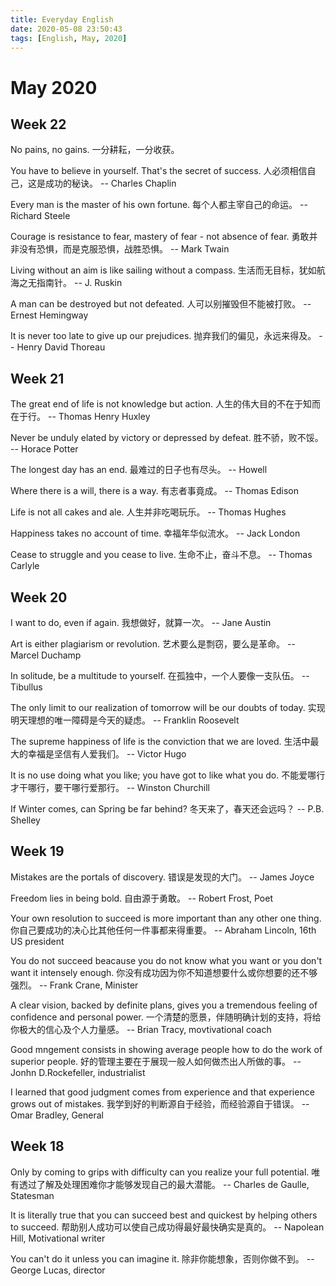 ```yaml
---
title: Everyday English
date: 2020-05-08 23:50:43
tags: [English, May, 2020]
---
```



# May 2020
## Week 22

No pains, no gains.
一分耕耘，一分收获。

You have to believe in yourself. That's the secret of success.
人必须相信自己，这是成功的秘诀。
-- Charles Chaplin

Every man is the master of his own fortune.
每个人都主宰自己的命运。
-- Richard Steele

Courage is resistance to fear, mastery of fear - not absence of fear.
勇敢并非没有恐惧，而是克服恐惧，战胜恐惧。
-- Mark Twain

Living without an aim is like sailing without a compass.
生活而无目标，犹如航海之无指南针。
-- J. Ruskin

A man can be destroyed but not defeated.
人可以别摧毁但不能被打败。
-- Ernest Hemingway

It is never too late to give up our prejudices.
抛弃我们的偏见，永远来得及。
-- Henry David Thoreau

## Week 21

The great end of life is not knowledge but action.
人生的伟大目的不在于知而在于行。
-- Thomas Henry Huxley

Never be unduly elated by victory or depressed by defeat.
胜不骄，败不馁。
-- Horace Potter

The longest day has an end.
最难过的日子也有尽头。
-- Howell

Where there is a will, there is a way.
有志者事竟成。
-- Thomas Edison

Life is not all cakes and ale.
人生并非吃喝玩乐。
-- Thomas Hughes

Happiness takes no account of time.
幸福年华似流水。
-- Jack London

Cease to struggle and you cease to live.
生命不止，奋斗不息。
-- Thomas Carlyle

## Week 20

I want to do, even if again.
我想做好，就算一次。
-- Jane Austin

Art is either plagiarism or revolution.
艺术要么是剽窃，要么是革命。
-- Marcel Duchamp

In solitude, be a multitude to yourself.
在孤独中，一个人要像一支队伍。
-- Tibullus

The only limit to our realization of tomorrow will be our doubts of today.
实现明天理想的唯一障碍是今天的疑虑。
-- Franklin Roosevelt

The supreme happiness of life is the conviction that we are loved.
生活中最大的幸福是坚信有人爱我们。
-- Victor Hugo

It is no use doing what you like; you have got to like what you do.
不能爱哪行才干哪行，要干哪行爱那行。
-- Winston Churchill

If Winter comes, can Spring be far behind?
冬天来了，春天还会远吗？
-- P.B. Shelley

## Week 19

Mistakes are the portals of discovery.
错误是发现的大门。
-- James Joyce

Freedom lies in being bold.
自由源于勇敢。
-- Robert Frost, Poet

Your own resolution to succeed is more important than any other one thing.
你自己要成功的决心比其他任何一件事都来得重要。
-- Abraham Lincoln, 16th US president

You do not succeed beacause you do not know what you want or you don't want it intensely enough.
你没有成功因为你不知道想要什么或你想要的还不够强烈。
-- Frank Crane, Minister

A clear vision, backed by definite plans, gives you a tremendous feeling of confidence and personal power.
一个清楚的愿景，伴随明确计划的支持，将给你极大的信心及个人力量感。
-- Brian Tracy, movtivational coach

Good mngement consists in showing average people how to do the work of superior people.
好的管理主要在于展现一般人如何做杰出人所做的事。
-- Jonhn D.Rockefeller, industrialist

I learned that good judgment comes from experience and that experience grows out of mistakes.
我学到好的判断源自于经验，而经验源自于错误。
-- Omar Bradley, General

## Week 18

Only by coming to grips with difficulty can you realize your full potential.
唯有透过了解及处理困难你才能够发现自己的最大潜能。
-- Charles de Gaulle, Statesman

It is literally true that you can succeed best and quickest by helping others to succeed.
帮助别人成功可以使自己成功得最好最快确实是真的。
-- Napolean Hill, Motivational writer

You can't do it unless you can imagine it.
除非你能想象，否则你做不到。
-- George Lucas, director